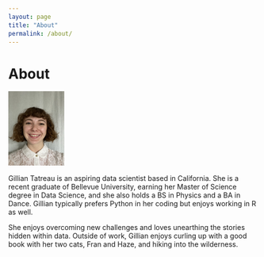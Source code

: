 ```yaml
---
layout: page
title: "About"
permalink: /about/
---
```


# About

<img src="/assets/headshot.jpg" height="150">

Gillian Tatreau is an aspiring data scientist based in California. 
She is a recent graduate of Bellevue University, earning her Master of Science degree in Data Science, and she also holds a BS in Physics and a BA in Dance. 
Gillian typically prefers Python in her coding but enjoys working in R as well. 

She enjoys overcoming new challenges and loves unearthing the stories hidden within data. 
Outside of work, Gillian enjoys curling up with a good book with her two cats, Fran and Haze, and hiking into the wilderness. 




